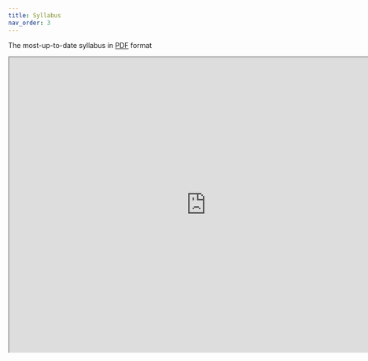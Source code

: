 ```yaml
---
title: Syllabus
nav_order: 3
---
```


The most-up-to-date syllabus in <a href="https://drive.google.com/file/d/1kGbvthAuLb059adkf2ue-plX9NIPRRo1/view?usp=sharing">PDF</a> format

<iframe src="https://drive.google.com/file/d/1kGbvthAuLb059adkf2ue-plX9NIPRRo1/preview" width="800" height="600" allow="autoplay"></iframe>

